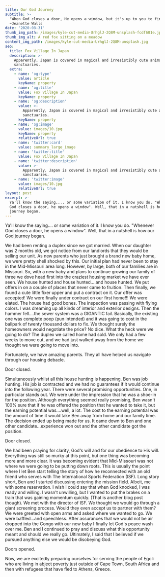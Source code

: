 ```yaml
---
title: Our God Journey
subtitle: >-
  "When God closes a door, He opens a window, but it's up to you to find it".
  ~Jeanette Walls
date: '2020-08-31'
thumb_img_path: /images/kyle-cut-media-UrhglJ-2Q8M-unsplash-fcdf601e.jpg
thumb_img_alt: A red fox sitting on a meadow
content_img_path: /images/kyle-cut-media-UrhglJ-2Q8M-unsplash.jpg
seo:
  title: Fox Village In Japan
  description: >-
    Apparently, Japan is covered in magical and irresistibly cute animal
    sanctuaries.
  extra:
    - name: 'og:type'
      value: article
      keyName: property
    - name: 'og:title'
      value: Fox Village In Japan
      keyName: property
    - name: 'og:description'
      value: >-
        Apparently, Japan is covered in magical and irresistibly cute animal
        sanctuaries.
      keyName: property
    - name: 'og:image'
      value: images/10.jpg
      keyName: property
      relativeUrl: true
    - name: 'twitter:card'
      value: summary_large_image
    - name: 'twitter:title'
      value: Fox Village In Japan
    - name: 'twitter:description'
      value: >-
        Apparently, Japan is covered in magical and irresistibly cute animal
        sanctuaries.
    - name: 'twitter:image'
      value: images/10.jpg
      relativeUrl: true
layout: post
excerpt: >-
  Ya'll know the saying.... or some variation of it. I know you do. "Whenever
  God closes a door, he opens a window". Well, that in a nutshell is how our God
  journey began.
---
```

Ya'll know the saying.... or some variation of it. I know you do. "Whenever God closes a door, he opens a window". Well, that in a nutshell is how our God journey began.

We had been renting a duplex since we got married. When our daughter was 2 months old, we got notice from our landlords that they would be selling our unit. As new parents who just brought a brand new baby home, we were pretty shell shocked by this. Our initial plan had never been to stay in the Mid-Missouri area long. However, by large, both of our families are in Missouri. So, with a new baby and plans to continue growing our family of three we dove head first into the craziest housing market we have ever seen. We house hunted and house hunted....and house hunted. We put offers in on a couple of places that never came to fruition. Then finally, we found a cute little fixer upper and put a contract on it. Our offer was accepted! We were finally under contract on our first home!!! We were elated. The house had good bones. The inspection was passing with flying colors. I was dreaming up all kinds of interior and exterior designs. Then the hammer fell....the sewer system was a GIGANTIC fail. Basically, the existing one was complete poop (pun intended) and it was going to cost in the ballpark of twenty thousand dollars to fix. We thought surely the homeowners would negotiate the price? No dice. What the heck were we going to do? The duplex we called home had sold. We only had a few weeks to move out, and we had just walked away from the home we thought we were going to move into.

Fortunately, we have amazing parents. They all have helped us navigate through our housing debacle.

Door closed.

Simultaneously whilst all this house hunting is happening. Ben was job hunting. His job is contracted and we had no guarantees if it would continue into the following year. There were several promising opportunities. One, in particular stands out. We were under the impression that he was a shoe-in for the position. Although everything seemed really promising, Ben wasn't 100% sure that if he was offered the position that he wanted to take it, but the earning potential was....well, a lot. The cost to the earning potential was the amount of time it would take Ben away from home and our family time. The decision ended up being made for us. It came down to Ben and one other candidate...experience won out and the other candidate got the position.

Door closed.

We had been praying for clarity, God's will and for our obedience to His will. Everything was still so murky at this point, but one thing was becoming more and more clear. It was becoming evident that Mid-Missouri was not where we were going to be putting down roots. This is usually the point where I let Ben start telling the story of how he reconnected with an old friend who serves with The International Sports Federation (ISF). Long story short, Ben and I started discussing entering the mission field. Albeit, me with some reservation. I wish I could say that when God knocked, I was ready and willing. I wasn't unwilling, but I wanted to put the brakes on a train that was gaining momentum quickly. (That is another blog post though). We met with the director of ISF. We thought we would go through a giant screening process. Would they even accept us to partner with them? We were greeted with open arms and asked where we wanted to go. We were baffled...and speechless. After assurances that we would not be air dropped into the Congo with our new baby I finally let God's peace wash over me. Ben and I continued to pray and discuss what this opportunity meant and should we really go. Ultimately, I said that I believed if we pursued anything else we would be disobeying God.

Doors opened.

Now, we are excitedly preparing ourselves for serving the people of Egoli who are living in abject poverty just outside of Cape Town, South Africa and then with refugees that have fled to Athens, Greece.
